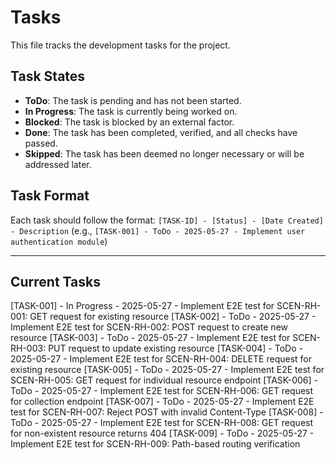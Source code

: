 # Tasks

This file tracks the development tasks for the project.

## Task States
- **ToDo**: The task is pending and has not been started.
- **In Progress**: The task is currently being worked on.
- **Blocked**: The task is blocked by an external factor.
- **Done**: The task has been completed, verified, and all checks have passed.
- **Skipped**: The task has been deemed no longer necessary or will be addressed later.

## Task Format
Each task should follow the format:
`[TASK-ID] - [Status] - [Date Created] - Description`
(e.g., `[TASK-001] - ToDo - 2025-05-27 - Implement user authentication module`)

---

## Current Tasks

[TASK-001] - In Progress - 2025-05-27 - Implement E2E test for SCEN-RH-001: GET request for existing resource
[TASK-002] - ToDo - 2025-05-27 - Implement E2E test for SCEN-RH-002: POST request to create new resource
[TASK-003] - ToDo - 2025-05-27 - Implement E2E test for SCEN-RH-003: PUT request to update existing resource
[TASK-004] - ToDo - 2025-05-27 - Implement E2E test for SCEN-RH-004: DELETE request for existing resource
[TASK-005] - ToDo - 2025-05-27 - Implement E2E test for SCEN-RH-005: GET request for individual resource endpoint
[TASK-006] - ToDo - 2025-05-27 - Implement E2E test for SCEN-RH-006: GET request for collection endpoint
[TASK-007] - ToDo - 2025-05-27 - Implement E2E test for SCEN-RH-007: Reject POST with invalid Content-Type
[TASK-008] - ToDo - 2025-05-27 - Implement E2E test for SCEN-RH-008: GET request for non-existent resource returns 404
[TASK-009] - ToDo - 2025-05-27 - Implement E2E test for SCEN-RH-009: Path-based routing verification 
